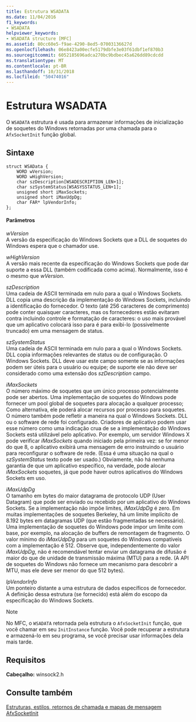 ```yaml
---
title: Estrutura WSADATA
ms.date: 11/04/2016
f1_keywords:
- WSADATA
helpviewer_keywords:
- WSADATA structure [MFC]
ms.assetid: 80cc60e5-f9ae-4290-8ed5-07003136627d
ms.openlocfilehash: 06e8423a00ecfe5179dbfe3e03f61dbf1ef870b3
ms.sourcegitcommit: 6052185696adca270bc9bdbec45a626dd89cdcdd
ms.translationtype: MT
ms.contentlocale: pt-BR
ms.lasthandoff: 10/31/2018
ms.locfileid: "50474016"
---
```

# <a name="wsadata-structure"></a>Estrutura WSADATA

O `WSADATA` estrutura é usada para armazenar informações de inicialização de soquetes do Windows retornadas por uma chamada para o `AfxSocketInit` função global.

## <a name="syntax"></a>Sintaxe

```
struct WSAData {
    WORD wVersion;
    WORD wHighVersion;
    char szDescription[WSADESCRIPTION_LEN+1];
    char szSystemStatus[WSASYSSTATUS_LEN+1];
    unsigned short iMaxSockets;
    unsigned short iMaxUdpDg;
    char FAR* lpVendorInfo;
};
```

#### <a name="parameters"></a>Parâmetros

*wVersion*<br/>
A versão da especificação do Windows Sockets que a DLL de soquetes do Windows espera que o chamador use.

*wHighVersion*<br/>
A versão mais recente da especificação do Windows Sockets que pode dar suporte a essa DLL (também codificada como acima). Normalmente, isso é o mesmo que *wVersion*.

*szDescription*<br/>
Uma cadeia de ASCII terminada em nulo para a qual o Windows Sockets. DLL copia uma descrição da implementação do Windows Sockets, incluindo a identificação do fornecedor. O texto (até 256 caracteres de comprimento) pode conter quaisquer caracteres, mas os fornecedores estão evitaram contra incluindo controle e formatação de caracteres: o uso mais provável que um aplicativo colocará isso para é para exibi-lo (possivelmente truncado) em uma mensagem de status.

*szSystemStatus*<br/>
Uma cadeia de ASCII terminada em nulo para a qual o Windows Sockets. DLL copia informações relevantes de status ou de configuração. O Windows Sockets. DLL deve usar este campo somente se as informações podem ser úteis para o usuário ou equipe; de suporte ele não deve ser considerado como uma extensão dos *szDescription* campo.

*iMaxSockets*<br/>
O número máximo de soquetes que um único processo potencialmente pode ser abertos. Uma implementação de soquetes do Windows pode fornecer um pool global de soquetes para alocação a qualquer processo; Como alternativa, ele poderá alocar recursos por processo para soquetes. O número também pode refletir a maneira na qual o Windows Sockets. DLL ou o software de rede foi configurado. Criadores de aplicativo podem usar esse número como uma indicação crua de se a implementação do Windows Sockets está utilizável pelo aplicativo. Por exemplo, um servidor Windows X pode verificar *iMaxSockets* quando iniciado pela primeira vez: se for menor do que 8, o aplicativo exibirá uma mensagem de erro instruindo o usuário para reconfigurar o software de rede. (Essa é uma situação na qual o *szSystemStatus* texto pode ser usado.) Obviamente, não há nenhuma garantia de que um aplicativo específico, na verdade, pode alocar *iMaxSockets* soquetes, já que pode haver outros aplicativos do Windows Sockets em uso.

*iMaxUdpDg*<br/>
O tamanho em bytes do maior datagrama de protocolo UDP (User Datagram) que pode ser enviado ou recebido por um aplicativo do Windows Sockets. Se a implementação não impõe limites, *iMaxUdpDg* é zero. Em muitas implementações de soquetes Berkeley, há um limite implícito de 8.192 bytes em datagramas UDP (que estão fragmentadas se necessário). Uma implementação de soquetes do Windows pode impor um limite com base, por exemplo, na alocação de buffers de remontagem de fragmento. O valor mínimo do *iMaxUdpDg* para um soquetes do Windows compatíveis com a implementação é 512. Observe que, independentemente do valor *iMaxUdpDg*, não é recomendável tentar enviar um datagrama de difusão é maior do que de unidade de transmissão máxima (MTU) para a rede. (A API de soquetes do Windows não fornece um mecanismo para descobrir a MTU, mas ele deve ser menor do que 512 bytes).

*lpVendorInfo*<br/>
Um ponteiro distante a uma estrutura de dados específicos de fornecedor. A definição dessa estrutura (se fornecido) está além do escopo da especificação do Windows Sockets.

> [!NOTE]
>  No MFC, o `WSADATA` retornada pela estrutura o `AfxSocketInit` função, que você chamar em seu `InitInstance` função. Você pode recuperar a estrutura e armazená-lo em seu programa, se você precisar usar informações dela mais tarde.

## <a name="requirements"></a>Requisitos

**Cabeçalho:** winsock2.h

## <a name="see-also"></a>Consulte também

[Estruturas, estilos, retornos de chamada e mapas de mensagem](../../mfc/reference/structures-styles-callbacks-and-message-maps.md)<br/>
[AfxSocketInit](../../mfc/reference/application-information-and-management.md#afxsocketinit)

